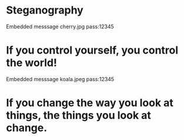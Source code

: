 # Steganography

Embedded messsage cherry.jpg pass:12345

   # If you control yourself, you control the world!

Embedded messsage koala.jpeg pass:12345

   # If you change the way you look at things, the things you look at change.


